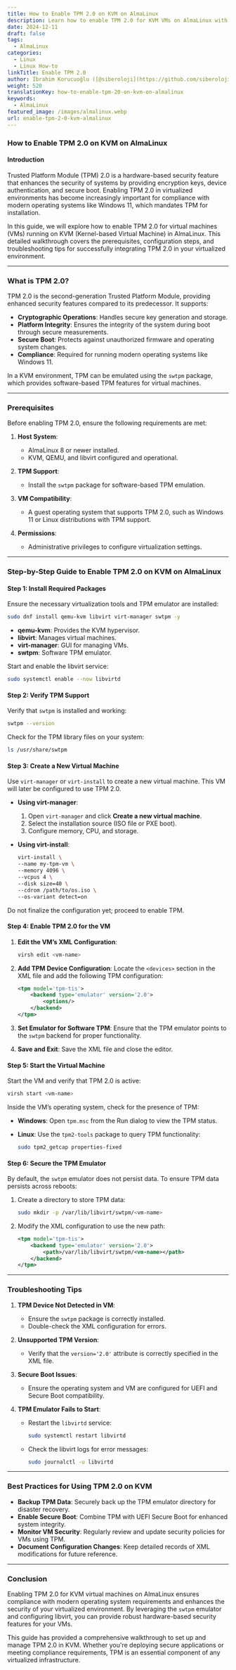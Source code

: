 ```yaml
---
title: How to Enable TPM 2.0 on KVM on AlmaLinux
description: Learn how to enable TPM 2.0 for KVM VMs on AlmaLinux with this step-by-step guide.
date: 2024-12-11
draft: false
tags:
  - AlmaLinux
categories:
  - Linux
  - Linux How-to
linkTitle: Enable TPM 2.0
author: İbrahim Korucuoğlu ([@siberoloji](https://github.com/siberoloji))
weight: 520
translationKey: how-to-enable-tpm-20-on-kvm-on-almalinux
keywords:
  - AlmaLinux
featured_image: /images/almalinux.webp
url: enable-tpm-2-0-kvm-almalinux
---
```

### How to Enable TPM 2.0 on KVM on AlmaLinux

#### Introduction

Trusted Platform Module (TPM) 2.0 is a hardware-based security feature that enhances the security of systems by providing encryption keys, device authentication, and secure boot. Enabling TPM 2.0 in virtualized environments has become increasingly important for compliance with modern operating systems like Windows 11, which mandates TPM for installation.

In this guide, we will explore how to enable TPM 2.0 for virtual machines (VMs) running on KVM (Kernel-based Virtual Machine) in AlmaLinux. This detailed walkthrough covers the prerequisites, configuration steps, and troubleshooting tips for successfully integrating TPM 2.0 in your virtualized environment.

---

### What is TPM 2.0?

TPM 2.0 is the second-generation Trusted Platform Module, providing enhanced security features compared to its predecessor. It supports:

- **Cryptographic Operations**: Handles secure key generation and storage.
- **Platform Integrity**: Ensures the integrity of the system during boot through secure measurements.
- **Secure Boot**: Protects against unauthorized firmware and operating system changes.
- **Compliance**: Required for running modern operating systems like Windows 11.

In a KVM environment, TPM can be emulated using the `swtpm` package, which provides software-based TPM features for virtual machines.

---

### Prerequisites

Before enabling TPM 2.0, ensure the following requirements are met:

1. **Host System**:
   - AlmaLinux 8 or newer installed.
   - KVM, QEMU, and libvirt configured and operational.

2. **TPM Support**:
   - Install the `swtpm` package for software-based TPM emulation.

3. **VM Compatibility**:
   - A guest operating system that supports TPM 2.0, such as Windows 11 or Linux distributions with TPM support.

4. **Permissions**:
   - Administrative privileges to configure virtualization settings.

---

### Step-by-Step Guide to Enable TPM 2.0 on KVM on AlmaLinux

#### Step 1: Install Required Packages

Ensure the necessary virtualization tools and TPM emulator are installed:

```bash
sudo dnf install qemu-kvm libvirt virt-manager swtpm -y
```

- **qemu-kvm**: Provides the KVM hypervisor.
- **libvirt**: Manages virtual machines.
- **virt-manager**: GUI for managing VMs.
- **swtpm**: Software TPM emulator.

Start and enable the libvirt service:

```bash
sudo systemctl enable --now libvirtd
```

#### Step 2: Verify TPM Support

Verify that `swtpm` is installed and working:

```bash
swtpm --version
```

Check for the TPM library files on your system:

```bash
ls /usr/share/swtpm
```

#### Step 3: Create a New Virtual Machine

Use `virt-manager` or `virt-install` to create a new virtual machine. This VM will later be configured to use TPM 2.0.

- **Using virt-manager**:
  1. Open `virt-manager` and click **Create a new virtual machine**.
  2. Select the installation source (ISO file or PXE boot).
  3. Configure memory, CPU, and storage.

- **Using virt-install**:

   ```bash
   virt-install \
   --name my-tpm-vm \
   --memory 4096 \
   --vcpus 4 \
   --disk size=40 \
   --cdrom /path/to/os.iso \
   --os-variant detect=on
   ```

Do not finalize the configuration yet; proceed to enable TPM.

#### Step 4: Enable TPM 2.0 for the VM

1. **Edit the VM’s XML Configuration**:

   ```bash
   virsh edit <vm-name>
   ```

2. **Add TPM Device Configuration**:
   Locate the `<devices>` section in the XML file and add the following TPM configuration:

   ```xml
   <tpm model='tpm-tis'>
       <backend type='emulator' version='2.0'>
           <options/>
       </backend>
   </tpm>
   ```

3. **Set Emulator for Software TPM**:
   Ensure that the TPM emulator points to the `swtpm` backend for proper functionality.

4. **Save and Exit**:
   Save the XML file and close the editor.

#### Step 5: Start the Virtual Machine

Start the VM and verify that TPM 2.0 is active:

```bash
virsh start <vm-name>
```

Inside the VM’s operating system, check for the presence of TPM:

- **Windows**: Open `tpm.msc` from the Run dialog to view the TPM status.
- **Linux**: Use the `tpm2-tools` package to query TPM functionality:

   ```bash
   sudo tpm2_getcap properties-fixed
   ```

#### Step 6: Secure the TPM Emulator

By default, the `swtpm` emulator does not persist data. To ensure TPM data persists across reboots:

1. Create a directory to store TPM data:

   ```bash
   sudo mkdir -p /var/lib/libvirt/swtpm/<vm-name>
   ```

2. Modify the XML configuration to use the new path:

   ```xml
   <tpm model='tpm-tis'>
       <backend type='emulator' version='2.0'>
           <path>/var/lib/libvirt/swtpm/<vm-name></path>
       </backend>
   </tpm>
   ```

---

### Troubleshooting Tips

1. **TPM Device Not Detected in VM**:
   - Ensure the `swtpm` package is correctly installed.
   - Double-check the XML configuration for errors.

2. **Unsupported TPM Version**:
   - Verify that the `version='2.0'` attribute is correctly specified in the XML file.

3. **Secure Boot Issues**:
   - Ensure the operating system and VM are configured for UEFI and Secure Boot compatibility.

4. **TPM Emulator Fails to Start**:
   - Restart the `libvirtd` service:

     ```bash
     sudo systemctl restart libvirtd
     ```

   - Check the libvirt logs for error messages:

     ```bash
     sudo journalctl -u libvirtd
     ```

---

### Best Practices for Using TPM 2.0 on KVM

- **Backup TPM Data**: Securely back up the TPM emulator directory for disaster recovery.
- **Enable Secure Boot**: Combine TPM with UEFI Secure Boot for enhanced system integrity.
- **Monitor VM Security**: Regularly review and update security policies for VMs using TPM.
- **Document Configuration Changes**: Keep detailed records of XML modifications for future reference.

---

### Conclusion

Enabling TPM 2.0 for KVM virtual machines on AlmaLinux ensures compliance with modern operating system requirements and enhances the security of your virtualized environment. By leveraging the `swtpm` emulator and configuring libvirt, you can provide robust hardware-based security features for your VMs.

This guide has provided a comprehensive walkthrough to set up and manage TPM 2.0 in KVM. Whether you're deploying secure applications or meeting compliance requirements, TPM is an essential component of any virtualized infrastructure.
